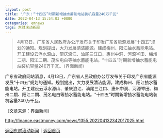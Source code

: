```yaml
---
layout: post
title: "广东：“十四五”时期新增抽水蓄能电站装机容量240万千瓦"
date: 2022-04-13 15:54:03 +0800
categories: emnews
tags: 东财滚动新闻
---
```

> 4月13日，广东省人民政府办公厅发布关于印发广东省能源发展“十四五”规划的通知。规划提出，大力发展清洁能源。建成梅州、阳江抽水蓄能电站。开工建设云浮水源山、肇庆浪江、汕尾三江口、惠州中洞、河源岑田、梅州二期、阳江二期、茂名电白等抽水蓄能电站。“十四五”时期新增抽水蓄能电站装机容量240万千瓦。（界面新闻）

<p>广东省政府网站消息，4月13日，广东省人民政府办公厅发布关于印发广东省能源发展“十四五”规划的通知。规划提出，大力发展清洁能源。建成梅州、阳江抽水蓄能电站。开工建设云浮水源山、肇庆浪江、汕尾三江口、惠州中洞、河源岑田、梅州二期、阳江二期、茂名电白等抽水蓄能电站。“十四五”时期新增抽水蓄能电站装机容量240万千瓦。</p><p class="em_media">（文章来源：界面新闻）</p>

<http://finance.eastmoney.com/news/1355,202204132342017025.html>

[返回东财滚动新闻](//finews.withounder.com/emnews/)｜[返回首页](//finews.withounder.com/)